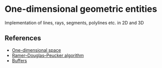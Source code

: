 # One-dimensional geometric entities
Implementation of lines, rays, segments, polylines etc. in 2D and 3D

## References

 - [One-dimensional space](https://en.wikipedia.org/wiki/One-dimensional_space)
 - [Ramer–Douglas–Peucker algorithm](https://en.wikipedia.org/wiki/Ramer%E2%80%93Douglas%E2%80%93Peucker_algorithm)
 - [Buffers](https://docs.qgis.org/3.28/en/docs/gentle_gis_introduction/vector_spatial_analysis_buffers.html)
